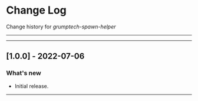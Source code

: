 # Change Log
Change history for _grumptech-spawn-helper_

---
---

## [1.0.0] - 2022-07-06
### What's new
- Initial release.
---
